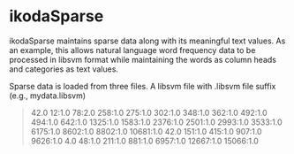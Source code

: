 # ikodaSparse
ikodaSparse maintains sparse data along with its meaningful text values. As an example, this allows natural language word frequency data to be processed in libsvm format while maintaining the words as column heads and categories as text values.

Sparse data is loaded from three files. 
A libsvm file with .libsvm file suffix (e.g., mydata.libsvm)

> 42.0 12:1.0 78:2.0 258:1.0 275:1.0 302:1.0 348:1.0 362:1.0 492:1.0 494:1.0 642:1.0 1325:1.0 1583:1.0 2376:1.0 2501:1.0 2993:1.0 3533:1.0 6175:1.0 8602:1.0 8802:1.0 10681:1.0
> 42.0 151:1.0 415:1.0 907:1.0 9626:1.0
> 4.0 48:1.0 211:1.0 881:1.0 6957:1.0 12667:1.0 15066:1.0
